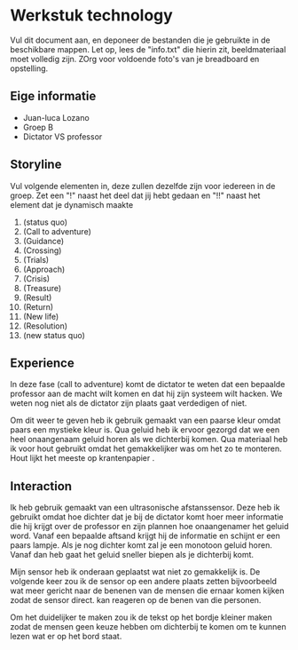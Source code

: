# Werkstuk technology

Vul dit document aan, en deponeer de bestanden die je gebruikte in de beschikbare mappen. Let op, lees de "info.txt" die hierin zit, beeldmateriaal moet volledig zijn. ZOrg voor voldoende foto's van je breadboard en opstelling.


## Eige informatie

- Juan-luca Lozano
- Groep B 
- Dictator VS professor 


## Storyline 

Vul volgende elementen in, deze zullen dezelfde zijn voor iedereen in de groep. Zet een "!" naast het deel dat jij hebt gedaan en "!!" naast het element dat je dynamisch maakte

1. (status quo)
2. (Call to adventure)
3. (Guidance)
4. (Crossing)
5. (Trials)
6. (Approach)
7. (Crisis)
8. (Treasure)
9. (Result)
10. (Return)
11. (New life)
12. (Resolution)
13. (new status quo)

## Experience

In deze fase (call to adventure) komt de dictator te weten dat een bepaalde professor aan de macht wilt komen en dat hij 
zijn systeem wilt hacken. We weten nog niet als de dictator zijn plaats gaat verdedigen of niet.

Om dit weer te geven heb ik gebruik gemaakt van een paarse kleur omdat paars een mystieke kleur is. Qua geluid heb ik ervoor
gezorgd dat we een heel onaangenaam geluid horen als we dichterbij komen. Qua materiaal heb ik voor hout gebruikt omdat het 
gemakkelijker was om het zo te monteren. Hout lijkt het meeste op krantenpapier . 




## Interaction

Ik heb gebruik gemaakt van een ultrasonische afstanssensor. Deze heb ik gebruikt omdat hoe dichter
dat je bij de dictator komt hoer meer informatie die hij krijgt over de professor en zijn plannen
hoe onaangenamer het geluid word. 
Vanaf een bepaalde aftsand krijgt hij de informatie en schijnt er een paars lampje. Als je nog dichter komt zal je een
monotoon geluid horen. Vanaf dan heb gaat het geluid sneller biepen als je dichterbij komt. 

Mijn sensor heb ik onderaan geplaatst wat niet zo gemakkelijk is. De volgende keer zou ik de sensor op een andere plaats zetten 
bijvoorbeeld wat meer gericht naar de benenen van de mensen die ernaar komen kijken zodat de sensor direct. 
kan reageren op de benen van die personen. 

Om het duidelijker te maken zou ik de tekst op het bordje kleiner maken zodat de mensen geen keuze hebben om dichterbij te komen
om te kunnen lezen wat er op het bord staat. 






